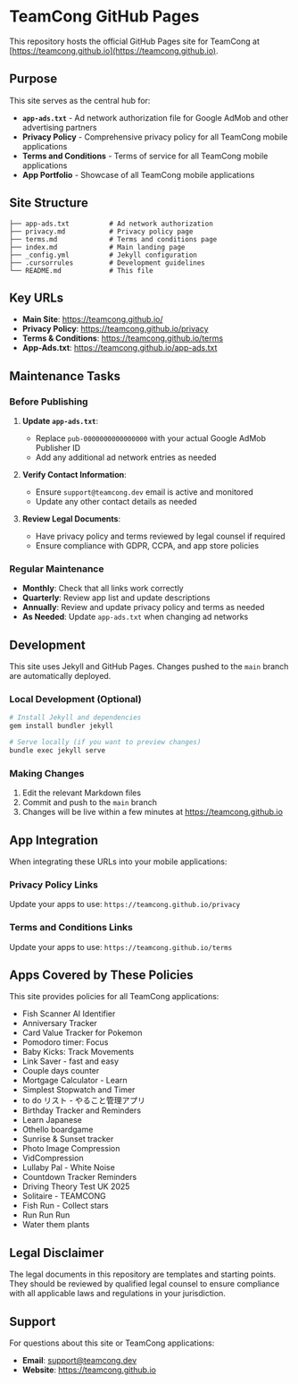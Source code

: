 # TeamCong GitHub Pages

This repository hosts the official GitHub Pages site for TeamCong at [https://teamcong.github.io](https://teamcong.github.io).

## Purpose

This site serves as the central hub for:

- **`app-ads.txt`** - Ad network authorization file for Google AdMob and other advertising partners
- **Privacy Policy** - Comprehensive privacy policy for all TeamCong mobile applications
- **Terms and Conditions** - Terms of service for all TeamCong mobile applications
- **App Portfolio** - Showcase of all TeamCong mobile applications

## Site Structure

```
├── app-ads.txt          # Ad network authorization
├── privacy.md           # Privacy policy page
├── terms.md             # Terms and conditions page
├── index.md             # Main landing page
├── _config.yml          # Jekyll configuration
├── .cursorrules         # Development guidelines
└── README.md            # This file
```

## Key URLs

- **Main Site**: https://teamcong.github.io/
- **Privacy Policy**: https://teamcong.github.io/privacy
- **Terms & Conditions**: https://teamcong.github.io/terms
- **App-Ads.txt**: https://teamcong.github.io/app-ads.txt

## Maintenance Tasks

### Before Publishing

1. **Update `app-ads.txt`**:
   - Replace `pub-0000000000000000` with your actual Google AdMob Publisher ID
   - Add any additional ad network entries as needed

2. **Verify Contact Information**:
   - Ensure `support@teamcong.dev` email is active and monitored
   - Update any other contact details as needed

3. **Review Legal Documents**:
   - Have privacy policy and terms reviewed by legal counsel if required
   - Ensure compliance with GDPR, CCPA, and app store policies

### Regular Maintenance

- **Monthly**: Check that all links work correctly
- **Quarterly**: Review app list and update descriptions
- **Annually**: Review and update privacy policy and terms as needed
- **As Needed**: Update `app-ads.txt` when changing ad networks

## Development

This site uses Jekyll and GitHub Pages. Changes pushed to the `main` branch are automatically deployed.

### Local Development (Optional)

```bash
# Install Jekyll and dependencies
gem install bundler jekyll

# Serve locally (if you want to preview changes)
bundle exec jekyll serve
```

### Making Changes

1. Edit the relevant Markdown files
2. Commit and push to the `main` branch
3. Changes will be live within a few minutes at https://teamcong.github.io

## App Integration

When integrating these URLs into your mobile applications:

### Privacy Policy Links
Update your apps to use: `https://teamcong.github.io/privacy`

### Terms and Conditions Links  
Update your apps to use: `https://teamcong.github.io/terms`

## Apps Covered by These Policies

This site provides policies for all TeamCong applications:

- Fish Scanner AI Identifier
- Anniversary Tracker
- Card Value Tracker for Pokemon
- Pomodoro timer: Focus
- Baby Kicks: Track Movements
- Link Saver - fast and easy
- Couple days counter
- Mortgage Calculator - Learn
- Simplest Stopwatch and Timer
- to do リスト - やること管理アプリ
- Birthday Tracker and Reminders
- Learn Japanese
- Othello boardgame
- Sunrise & Sunset tracker
- Photo Image Compression
- VidCompression
- Lullaby Pal - White Noise
- Countdown Tracker Reminders
- Driving Theory Test UK 2025
- Solitaire - TEAMCONG
- Fish Run - Collect stars
- Run Run Run
- Water them plants

## Legal Disclaimer

The legal documents in this repository are templates and starting points. They should be reviewed by qualified legal counsel to ensure compliance with all applicable laws and regulations in your jurisdiction.

## Support

For questions about this site or TeamCong applications:
- **Email**: support@teamcong.dev
- **Website**: https://teamcong.github.io
